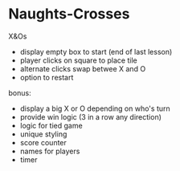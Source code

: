 # Naughts-Crosses
X&Os 

- display empty box to start (end of last lesson)
- player clicks on square to place tile 
- alternate clicks swap betwee X and O
- option to restart

bonus:
- display a big X or O depending on who's turn
- provide win logic (3 in a row any direction)
- logic for tied game
- unique styling
- score counter 
- names for players
- timer